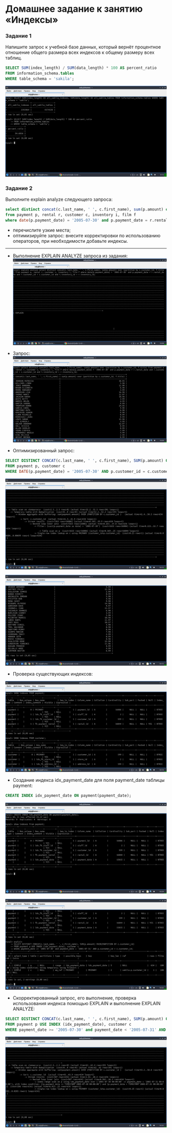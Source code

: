 # Домашнее задание к занятию «Индексы»

### Задание 1

Напишите запрос к учебной базе данных, который вернёт процентное отношение общего размера всех индексов к общему размеру всех таблиц.

```sql
SELECT SUM(index_length) / SUM(data_length) * 100 AS percent_ratio
FROM information_schema.tables
WHERE table_schema = 'sakila';
```
![sql3](https://github.com/OhotinDY/sdb-12-05/blob/main/index1.jpg)


### Задание 2

Выполните explain analyze следующего запроса:
```sql
select distinct concat(c.last_name, ' ', c.first_name), sum(p.amount) over (partition by c.customer_id, f.title)
from payment p, rental r, customer c, inventory i, film f
where date(p.payment_date) = '2005-07-30' and p.payment_date = r.rental_date and r.customer_id = c.customer_id and i.inventory_id = r.inventory_id
```
- перечислите узкие места;
- оптимизируйте запрос: внесите корректировки по использованию операторов, при необходимости добавьте индексы.

---

- Выполнение EXPLAIN ANALYZE запроса из задания:
![sql3](https://github.com/OhotinDY/sdb-12-05/blob/main/index2.jpg)

- Запрос:
![sql3](https://github.com/OhotinDY/sdb-12-05/blob/main/index3.jpg)

- Оптимизированный запрос:

```sql
SELECT DISTINCT CONCAT(c.last_name, ' ', c.first_name), SUM(p.amount) OVER(PARTITION BY c.customer_id)
FROM payment p, customer c
WHERE DATE(p.payment_date) = '2005-07-30' AND p.customer_id = c.customer_id;
```

![sql3](https://github.com/OhotinDY/sdb-12-05/blob/main/index4.jpg)

![sql3](https://github.com/OhotinDY/sdb-12-05/blob/main/index5.jpg)

- Проверка существующих индексов:

![sql3](https://github.com/OhotinDY/sdb-12-05/blob/main/index6.jpg)

- Создание индекса idx_payment_date для поля payment_date таблицы payment:

```sql
CREATE INDEX idx_payment_date ON payment(payment_date);
```

![sql3](https://github.com/OhotinDY/sdb-12-05/blob/main/index7.jpg)



![sql3](https://github.com/OhotinDY/sdb-12-05/blob/main/index8.jpg)

- Скорректированный запрос, его выполнение, проверка использования индекса помощью EXPLAIN и выполнение EXPLAIN ANALYZE:

```sql
SELECT DISTINCT CONCAT(c.last_name, ' ', c.first_name), SUM(p.amount) OVER(PARTITION BY c.customer_id)
FROM payment p USE INDEX (idx_payment_date), customer c 
WHERE payment_date >= '2005-07-30' and payment_date < '2005-07-31' AND p.customer_id = c.customer_id;
```

![sql3](https://github.com/OhotinDY/sdb-12-05/blob/main/index.jpg)
